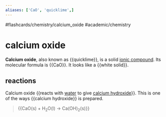 ```yaml
---
aliases: ['CaO', 'quicklime',]
---
```


#flashcards/chemistry/calcium_oxide #academic/chemistry

# calcium oxide

__Calcium oxide__, also known as {{quicklime}}, is a solid [ionic compound](ionic%20compound.md). Its molecular formula is {{CaO}}. It looks like a {{white solid}}. <!--SR:!2023-01-22,153,230!2025-02-26,832,330!2023-04-10,231,258-->

## reactions

Calcium oxide {{reacts with [water](water) to give [calcium hydroxide](calcium%20hydroxide.md)}}. This is one of the ways {{calcium hydroxide}} is prepared.
> {{CaO(s) + H<sub>2</sub>O(l) → Ca(OH)<sub>2</sub>(s)}} <!--SR:!2023-04-06,227,257!2023-04-06,227,257!2023-10-21,366,279-->

